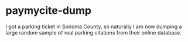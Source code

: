 # paymycite-dump

I got a parking ticket in Sonoma County, so naturally I am now dumping a large random sample of real parking citations from their online database.